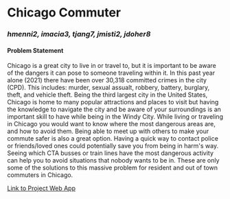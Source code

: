 # Chicago Commuter
### *hmenni2, imacia3, tjang7, jmisti2, jdoher8*
#### Problem Statement
Chicago is a great city to live in or travel to, but it is important to be aware of the dangers it can pose to someone traveling within it. In this past year alone (2021) there have been over 30,318 committed crimes in the city (CPD). This includes: murder, sexual assualt, robbery, battery, burglary, theft, and vehicle theft. Being the third largest city in the United States, Chicago is home to many popular attractions and places to visit but having the knowledge to navigate the city and be aware of your surroundings is an important skill to have while being in the Windy City.
While living or traveling in Chicago you would want to know where the most dangerous areas are, and how to avoid them. Being able to meet up with others to make your commute safer is also a great option. Having a quick way to contact police or friends/loved ones could potentially save you from being in harm's way. Seeing which CTA busses or train lines have the most dangerous activity can help you to avoid situations that nobody wants to be in. These are only some of the solutions to this massive problem for resident and out of town commuters in Chicago.

[Link to Project Web App](https://jmisti2.github.io/Chicago_Commuter/)
